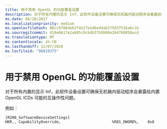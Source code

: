 ```yaml
---
title: 用于禁用 OpenGL 的功能覆盖设置
description: 对于所有内置的显示 Inf，此软件设备设置可确保无机箱内驱动程序会暴露给内置 OpenGL ICDs 可能的互操作性问题。
ms.date: 04/20/2017
ms.localizationpriority: medium
ms.openlocfilehash: 06cc9786deb2f4e17e1d6e4dab375837516a6c1b
ms.sourcegitcommit: 418e6617e2a695c9cb4b37b5b60e264760858acd
ms.translationtype: MT
ms.contentlocale: zh-CN
ms.lasthandoff: 12/07/2020
ms.locfileid: "96810375"
---
```

# <a name="capability-override-settings-to-disable-opengl"></a>用于禁用 OpenGL 的功能覆盖设置


对于所有内置的显示 Inf，此软件设备设置可确保无机箱内驱动程序会暴露给内置 OpenGL ICDs 可能的互操作性问题。

例如：

``` syntax
[R200_SoftwareDeviceSettings]
HKR,, CapabilityOverride,                       %REG_DWORD%,    0x8
```

 

 





